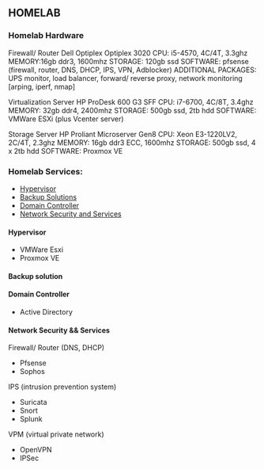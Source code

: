 ## HOMELAB

### Homelab Hardware
Firewall/ Router
Dell Optiplex Optiplex 3020
CPU: i5-4570, 4C/4T, 3.3ghz
MEMORY:16gb ddr3, 1600mhz
STORAGE: 120gb ssd
SOFTWARE: pfsense (firewall, router, DNS, DHCP, IPS, VPN, Adblocker)
ADDITIONAL PACKAGES: UPS monitor, load balancer, forward/ reverse proxy, network monitoring [arping, iperf, nmap]
 
Virtualization Server
HP ProDesk 600 G3 SFF
CPU: i7-6700, 4C/8T, 3.4ghz
MEMORY: 32gb ddr4, 2400mhz
STORAGE: 500gb ssd, 2tb hdd
SOFTWARE: VMWare ESXi (plus Vcenter server)

Storage Server
HP Proliant Microserver Gen8
CPU: Xeon E3-1220LV2, 2C/4T, 2.3ghz
MEMORY: 16gb ddr3 ECC, 1600mhz
STORAGE: 500gb ssd, 4 x 2tb hdd
SOFTWARE: Proxmox VE

### Homelab Services: 
- [Hypervisor](#hypervisor)
- [Backup Solutions](#backup-solution)
- [Domain Controller](#domain-controller)
- [Network Security and Services](#network-security-and-services)

#### Hypervisor
- VMWare Esxi
- Proxmox VE

#### Backup solution


#### Domain Controller
- Active Directory

#### Network Security && Services

Firewall/ Router (DNS, DHCP)
- Pfsense
- Sophos

IPS (intrusion prevention system)
- Suricata
- Snort
- Splunk

VPM (virtual private network)
- OpenVPN
- IPSec
